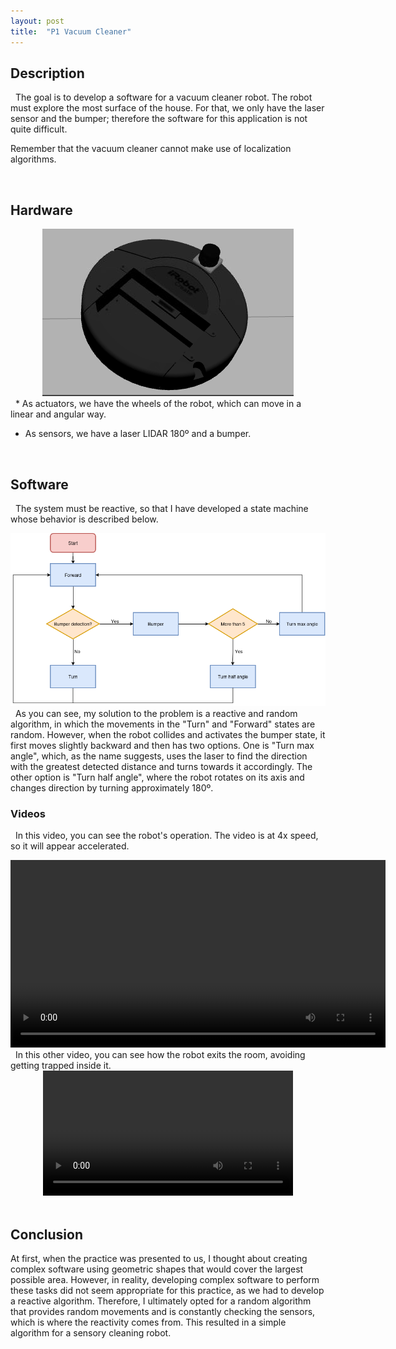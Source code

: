 ```yaml
---
layout: post
title:  "P1 Vacuum Cleaner"
---
```



## Description
&nbsp;
The goal is to develop a software for a vacuum cleaner robot. The robot must explore the most surface of the house.
For that, we only have the laser sensor and the bumper; therefore the software for this application is not quite difficult.

Remember that the vacuum cleaner cannot make use of localization algorithms.

&nbsp;
## Hardware

<div style="text-align: center;">
    <img src="/assets/images/Captura desde 2024-09-27 15-52-32.png" alt="Aspiradora Robot">
</div>
&nbsp;
* As actuators, we have the wheels of the robot, which can move in a linear and angular way.

* As sensors, we have a laser LIDAR 180º and a bumper.

&nbsp;
## Software
&nbsp;
The system must be reactive, so that I have developed a state machine whose behavior is described below.
&nbsp;
<div style="text-align: center;">
    <img src="/assets/images/p1-vacuum-cleaner.drawio.png" alt="Aspiradora Robot">
</div>
&nbsp;
As you can see, my solution to the problem is a reactive and random algorithm, in which the movements in the "Turn" and "Forward" states are random. However, when the robot collides and activates the bumper state, it first moves slightly backward and then has two options. One is "Turn max angle", which, as the name suggests, uses the laser to find the direction with the greatest detected distance and turns towards it accordingly. The other option is "Turn half angle", where the robot rotates on its axis and changes direction by turning approximately 180º.

### Videos
&nbsp;
In this video, you can see the robot's operation. The video is at 4x speed, so it will appear accelerated.
&nbsp;
<div style="text-align: center;">
    <video width="600" controls>
      <source src="{{ '/assets/videos/Video-completo.webm' | relative_url }}" type="video/webm">
      Tu navegador no soporta la reproducción de videos.
    </video>
</div>
&nbsp;
In this other video, you can see how the robot exits the room, avoiding getting trapped inside it.
<div style="text-align: center;">
    <video width="400" controls>
      <source src="{{ '/assets/videos/Video-habitación.webm' | relative_url }}" type="video/webm">
      Tu navegador no soporta la reproducción de videos.
    </video>
</div>
&nbsp;

## Conclusion
At first, when the practice was presented to us, I thought about creating complex software using geometric shapes that would cover the largest possible area. However, in reality, developing complex software to perform these tasks did not seem appropriate for this practice, as we had to develop a reactive algorithm. Therefore, I ultimately opted for a random algorithm that provides random movements and is constantly checking the sensors, which is where the reactivity comes from. This resulted in a simple algorithm for a sensory cleaning robot.

